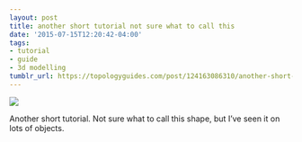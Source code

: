 ```yaml
---
layout: post
title: another short tutorial not sure what to call this
date: '2015-07-15T12:20:42-04:00'
tags:
- tutorial
- guide
- 3d modelling
tumblr_url: https://topologyguides.com/post/124163086310/another-short-tutorial-not-sure-what-to-call-this
---
```

 ![](/tumblr_files/tumblr_nrjeqi9ISW1ub7tgwo1_r1_1280.png)  

Another short tutorial. Not sure what to call this shape, but I’ve seen it on lots of objects.

